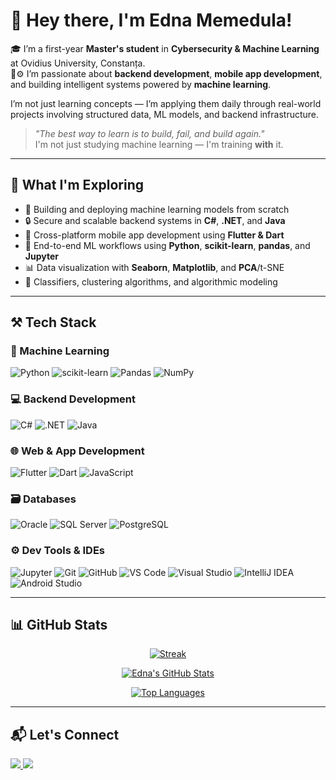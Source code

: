 # 👋 Hey there, I'm Edna Memedula!

🎓 I’m a first-year **Master's student** in **Cybersecurity & Machine Learning** at Ovidius University, Constanța.  
🔐⚙️ I’m passionate about **backend development**, **mobile app development**, and building intelligent systems powered by **machine learning**.

I’m not just learning concepts — I’m applying them daily through real-world projects involving structured data, ML models, and backend infrastructure.

> *"The best way to learn is to build, fail, and build again."*  
> I'm not just studying machine learning — I'm training **with** it.

---

## 💼 What I'm Exploring

- 🚀 Building and deploying machine learning models from scratch  
- 🔒 Secure and scalable backend systems in **C#**, **.NET**, and **Java**  
- 📱 Cross-platform mobile app development using **Flutter & Dart**  
- 🧠 End-to-end ML workflows using **Python**, **scikit-learn**, **pandas**, and **Jupyter**  
- 📊 Data visualization with **Seaborn**, **Matplotlib**, and **PCA**/t-SNE  
- 🧪 Classifiers, clustering algorithms, and algorithmic modeling

---

## ⚒️ Tech Stack

### 🧠 Machine Learning
![Python](https://img.shields.io/badge/Python-3670A0?style=for-the-badge&logo=python&logoColor=white)
![scikit-learn](https://img.shields.io/badge/scikit--learn-F7931E?style=for-the-badge&logo=scikit-learn&logoColor=white)
![Pandas](https://img.shields.io/badge/Pandas-150458?style=for-the-badge&logo=pandas&logoColor=white)
![NumPy](https://img.shields.io/badge/NumPy-013243?style=for-the-badge&logo=numpy&logoColor=white)

### 💻 Backend Development
![C#](https://img.shields.io/badge/C%23-239120?style=for-the-badge&logo=c-sharp&logoColor=white)
![.NET](https://img.shields.io/badge/.NET-512BD4?style=for-the-badge&logo=dotnet&logoColor=white)
![Java](https://img.shields.io/badge/Java-ED8B00?style=for-the-badge&logo=java&logoColor=white)

### 🌐 Web & App Development
![Flutter](https://img.shields.io/badge/Flutter-02569B?style=for-the-badge&logo=flutter&logoColor=white)
![Dart](https://img.shields.io/badge/Dart-0175C2?style=for-the-badge&logo=dart&logoColor=white)
![JavaScript](https://img.shields.io/badge/JavaScript-F7DF1E?style=for-the-badge&logo=javascript&logoColor=black)

### 🗃️ Databases
![Oracle](https://img.shields.io/badge/Oracle-F80000?style=for-the-badge&logo=oracle&logoColor=white)
![SQL Server](https://img.shields.io/badge/SQL_Server-CC2927?style=for-the-badge&logo=microsoftsqlserver&logoColor=white)
![PostgreSQL](https://img.shields.io/badge/PostgreSQL-336791?style=for-the-badge&logo=postgresql&logoColor=white)

### ⚙️ Dev Tools & IDEs
![Jupyter](https://img.shields.io/badge/Jupyter-F37626?style=for-the-badge&logo=jupyter&logoColor=white)
![Git](https://img.shields.io/badge/Git-F05032?style=for-the-badge&logo=git&logoColor=white)
![GitHub](https://img.shields.io/badge/GitHub-181717?style=for-the-badge&logo=github&logoColor=white)
![VS Code](https://img.shields.io/badge/VS%20Code-0078D4?style=for-the-badge&logo=visualstudiocode&logoColor=white)
![Visual Studio](https://img.shields.io/badge/Visual_Studio-5C2D91?style=for-the-badge&logo=visualstudio&logoColor=white)
![IntelliJ IDEA](https://img.shields.io/badge/IntelliJ_IDEA-000000?style=for-the-badge&logo=intellijidea&logoColor=white)
![Android Studio](https://img.shields.io/badge/Android_Studio-3DDC84?style=for-the-badge&logo=androidstudio&logoColor=white)

---

## 📊 GitHub Stats

<p align="center">
  <a href="https://github.com/mgedna">
    <img title="🔥 Streak stats" alt="Streak" src="https://github-readme-streak-stats.herokuapp.com/?user=mgedna&theme=monokai-metallian&hide_border=true"/>
  </a>
</p>

<p align="center">
  <a href="https://github-readme-stats.vercel.app/api?username=mgedna&show_icons=true&theme=react&hide_border=true">
    <img alt="Edna's GitHub Stats" src="https://github-readme-stats.vercel.app/api?username=mgedna&show_icons=true&theme=react&hide_border=true" />
  </a>
</p>

<p align="center">
  <a href="https://github-readme-stats.vercel.app/api/top-langs/?username=mgedna&layout=compact&theme=react&hide_border=true">
    <img alt="Top Languages" src="https://github-readme-stats.vercel.app/api/top-langs/?username=mgedna&layout=compact&theme=react&hide_border=true" />
  </a>
</p>

---

## 📬 Let's Connect

<p>
  <a href="https://github.com/mgedna">
    <img src="https://img.shields.io/badge/GitHub-mgedna-181717?style=for-the-badge&logo=github&logoColor=white"/>
  </a>
  <a href="https://www.linkedin.com/in/edna-memedula-24b519245/">
    <img src="https://img.shields.io/badge/LinkedIn-Edna_Memedula-0077B5?style=for-the-badge&logo=linkedin&logoColor=white"/>
  </a>
</p>
